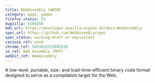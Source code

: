 ```yaml
---
title: WebAssembly (WASM)
category: apps, games
firefox_status: 52
bugzilla: 1188259
mdn_url: https://developer.mozilla.org/en-US/docs/WebAssembly
spec_url: https://github.com/WebAssembly/spec
spec_status: working-draft-or-equivalent
caniuse_ref: wasm
chrome_ref: 5453022515691520
ie_ref: Web Assembly (MVP)
webkit_ref: WebAssembly
---
```


A low-level, portable, size- and load-time-efficient binary code format designed to serve as a compilation target for the Web.
